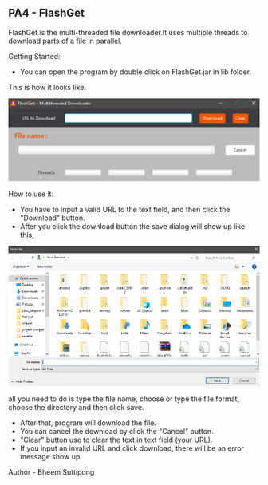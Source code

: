 ## PA4 - FlashGet 

FlashGet is the multi-threaded file downloader.It uses multiple threads to download parts of a file in parallel. 

Getting Started:
- You can open the program by double click on FlashGet.jar in lib folder.

This is how it looks like.

![](src/images/example.png)

How to use it:
- You have to input a valid URL to the text field, and then click the "Download" button.
- After you click the download button the save dialog will show up like this,

![](src/images/savedialog.png)

all you need to do is type the file name, choose or type the file format, choose the directory and then click save.
- After that, program will download the file.
- You can cancel the download by click the "Cancel" button.
- "Clear" button use to clear the text in text field (your URL).
- If you input an invalid URL and click download, there will be an error message show up.

Author - Bheem Suttipong